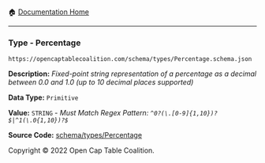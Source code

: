 :house: [Documentation Home](https://naveedn.github.io/Open-Cap-Format-OCF)

---

### Type - Percentage

`https://opencaptablecoalition.com/schema/types/Percentage.schema.json`

**Description:** _Fixed-point string representation of a percentage as a decimal between 0.0 and 1.0 (up to 10 decimal places supported)_

**Data Type:** `Primitive`

**Value:** `STRING` - _Must Match Regex Pattern: `^0?(\.[0-9]{1,10})?$|^1(\.0{1,10})?$`_

**Source Code:** [schema/types/Percentage](https://github.com/Open-Cap-Table-Coalition/Open-Cap-Format-OCF/blob/main/schema/types/Percentage.schema.json)

Copyright © 2022 Open Cap Table Coalition.
